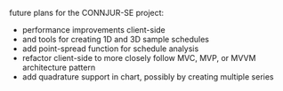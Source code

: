 future plans for the CONNJUR-SE project:

 - performance improvements client-side
 - and tools for creating 1D and 3D sample schedules
 - add point-spread function for schedule analysis
 - refactor client-side to more closely follow MVC, MVP, or MVVM architecture pattern
 - add quadrature support in chart, possibly by creating multiple series